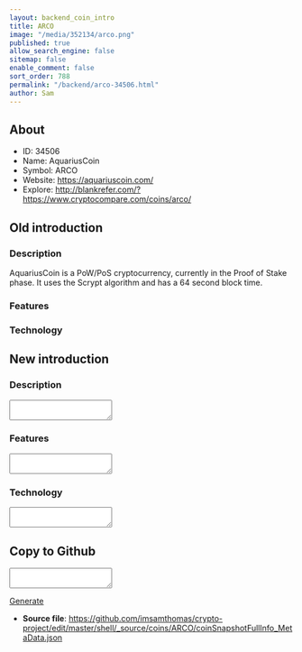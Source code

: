 ```yaml
---
layout: backend_coin_intro
title: ARCO
image: "/media/352134/arco.png"
published: true
allow_search_engine: false
sitemap: false
enable_comment: false
sort_order: 788
permalink: "/backend/arco-34506.html"
author: Sam
---
```


## About

- ID: 34506
- Name: AquariusCoin
- Symbol: ARCO
- Website: https://aquariuscoin.com/
- Explore: http://blankrefer.com/?https://www.cryptocompare.com/coins/arco/


## Old introduction

### Description

<p>AquariusCoin is a PoW/PoS cryptocurrency, currently in the Proof of Stake phase. It uses the Scrypt algorithm and has a 64 second block time.</p>

### Features


### Technology




## New introduction


### Description
<textarea id="meta_description" name="description"></textarea>

### Features
<textarea id="meta_features" name="features"></textarea>

### Technology
<textarea id="meta_technology" name="technology"></textarea>


## Copy to Github

<textarea id="coinsnapshotfullinfo_metadata"></textarea>

<a href="#gen" onclick="generateMetaDatJson()">Generate</a>

- **Source file**: <a href="https://github.com/imsamthomas/crypto-project/edit/master/shell/_source/coins/ARCO/coinSnapshotFullInfo_MetaData.json">https://github.com/imsamthomas/crypto-project/edit/master/shell/_source/coins/ARCO/coinSnapshotFullInfo_MetaData.json</a>

